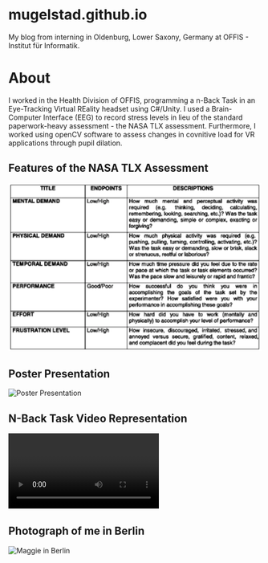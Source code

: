 # mugelstad.github.io
My blog from interning in Oldenburg, Lower Saxony, Germany at OFFIS - Institut für Informatik.

# About 
I worked in the Health Division of OFFIS, programming a n-Back Task in an Eye-Tracking Virtual REality headset using C#/Unity. I used a Brain-Computer Interface (EEG) to record stress levels in lieu of the standard paperwork-heavy assessment - the NASA TLX assessment. Furthermore, I worked using openCV software to assess changes in covnitive load for VR applications through pupil dilation. 

## Features of the NASA TLX Assessment
![NASA TLX](./img/nasa-tlx.png)

## Poster Presentation
![Poster Presentation](./img/maggie-poster-presentation.png)

## N-Back Task Video Representation
![Nback Mental Task Video](./video/mental-task.MOV)

## Photograph of me in Berlin
![Maggie in Berlin](./img/maggie-in-berlin.png)
